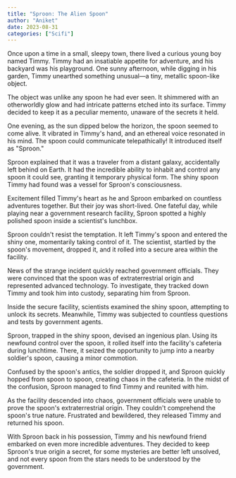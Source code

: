```yaml
---
title: "Sproon: The Alien Spoon"
author: "Aniket"
date: 2023-08-31
categories: ["Scifi"]
---
```


Once upon a time in a small, sleepy town, there lived a curious young boy named Timmy. Timmy had an insatiable appetite for adventure, and his backyard was his playground. One sunny afternoon, while digging in his garden, Timmy unearthed something unusual—a tiny, metallic spoon-like object.

The object was unlike any spoon he had ever seen. It shimmered with an otherworldly glow and had intricate patterns etched into its surface. Timmy decided to keep it as a peculiar memento, unaware of the secrets it held.

One evening, as the sun dipped below the horizon, the spoon seemed to come alive. It vibrated in Timmy's hand, and an ethereal voice resonated in his mind. The spoon could communicate telepathically! It introduced itself as "Sproon."

Sproon explained that it was a traveler from a distant galaxy, accidentally left behind on Earth. It had the incredible ability to inhabit and control any spoon it could see, granting it temporary physical form. The shiny spoon Timmy had found was a vessel for Sproon's consciousness.

Excitement filled Timmy's heart as he and Sproon embarked on countless adventures together. But their joy was short-lived. One fateful day, while playing near a government research facility, Sproon spotted a highly polished spoon inside a scientist's lunchbox.

Sproon couldn't resist the temptation. It left Timmy's spoon and entered the shiny one, momentarily taking control of it. The scientist, startled by the spoon's movement, dropped it, and it rolled into a secure area within the facility.

News of the strange incident quickly reached government officials. They were convinced that the spoon was of extraterrestrial origin and represented advanced technology. To investigate, they tracked down Timmy and took him into custody, separating him from Sproon.

Inside the secure facility, scientists examined the shiny spoon, attempting to unlock its secrets. Meanwhile, Timmy was subjected to countless questions and tests by government agents.

Sproon, trapped in the shiny spoon, devised an ingenious plan. Using its newfound control over the spoon, it rolled itself into the facility's cafeteria during lunchtime. There, it seized the opportunity to jump into a nearby soldier's spoon, causing a minor commotion.

Confused by the spoon's antics, the soldier dropped it, and Sproon quickly hopped from spoon to spoon, creating chaos in the cafeteria. In the midst of the confusion, Sproon managed to find Timmy and reunited with him.

As the facility descended into chaos, government officials were unable to prove the spoon's extraterrestrial origin. They couldn't comprehend the spoon's true nature. Frustrated and bewildered, they released Timmy and returned his spoon.

With Sproon back in his possession, Timmy and his newfound friend embarked on even more incredible adventures. They decided to keep Sproon's true origin a secret, for some mysteries are better left unsolved, and not every spoon from the stars needs to be understood by the government.